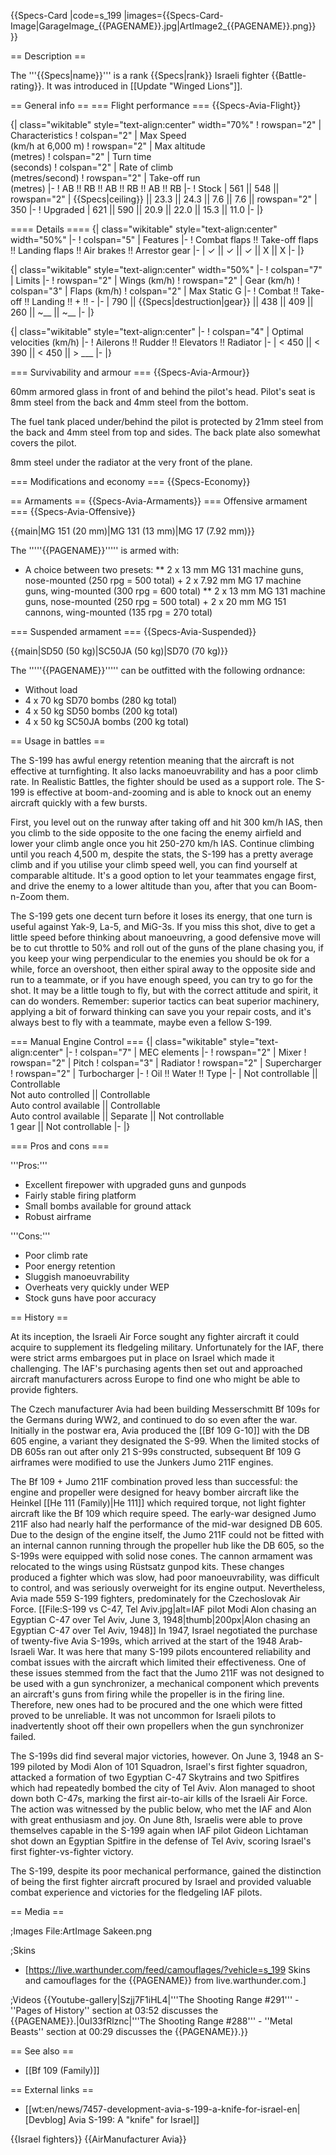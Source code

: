 {{Specs-Card
|code=s_199
|images={{Specs-Card-Image|GarageImage_{{PAGENAME}}.jpg|ArtImage2_{{PAGENAME}}.png}}
}}

== Description ==
<!-- ''In the description, the first part should be about the history of and the creation and combat usage of the aircraft, as well as its key features. In the second part, tell the reader about the aircraft in the game. Insert a screenshot of the vehicle, so that if the novice player does not remember the vehicle by name, he will immediately understand what kind of vehicle the article is talking about.'' -->
The '''{{Specs|name}}''' is a rank {{Specs|rank}} Israeli fighter {{Battle-rating}}. It was introduced in [[Update "Winged Lions"]].

== General info ==
=== Flight performance ===
{{Specs-Avia-Flight}}
<!-- ''Describe how the aircraft behaves in the air. Speed, manoeuvrability, acceleration and allowable loads - these are the most important characteristics of the vehicle.'' -->

{| class="wikitable" style="text-align:center" width="70%"
! rowspan="2" | Characteristics
! colspan="2" | Max Speed<br>(km/h at 6,000 m)
! rowspan="2" | Max altitude<br>(metres)
! colspan="2" | Turn time<br>(seconds)
! colspan="2" | Rate of climb<br>(metres/second)
! rowspan="2" | Take-off run<br>(metres)
|-
! AB !! RB !! AB !! RB !! AB !! RB
|-
! Stock
| 561 || 548 || rowspan="2" | {{Specs|ceiling}} || 23.3 || 24.3 || 7.6 || 7.6 || rowspan="2" | 350
|-
! Upgraded
| 621 || 590 || 20.9 || 22.0 || 15.3 || 11.0
|-
|}

==== Details ====
{| class="wikitable" style="text-align:center" width="50%"
|-
! colspan="5" | Features
|-
! Combat flaps !! Take-off flaps !! Landing flaps !! Air brakes !! Arrestor gear
|-
| ✓ || ✓ || ✓ || X || X     <!-- ✓ -->
|-
|}

{| class="wikitable" style="text-align:center" width="50%"
|-
! colspan="7" | Limits
|-
! rowspan="2" | Wings (km/h)
! rowspan="2" | Gear (km/h)
! colspan="3" | Flaps (km/h)
! colspan="2" | Max Static G
|-
! Combat !! Take-off !! Landing !! + !! -
|-
| 790<!--{{Specs|destruction|body}}--> || {{Specs|destruction|gear}} || 438 || 409 || 260 || ~__ || ~__
|-
|}

{| class="wikitable" style="text-align:center"
|-
! colspan="4" | Optimal velocities (km/h)
|-
! Ailerons !! Rudder !! Elevators !! Radiator
|-
| < 450 || < 390 || < 450 || > ___
|-
|}

=== Survivability and armour ===
{{Specs-Avia-Armour}}
<!-- ''Examine the survivability of the aircraft. Note how vulnerable the structure is and how secure the pilot is, whether the fuel tanks are armoured, etc. Describe the armour, if there is any, and also mention the vulnerability of other critical aircraft systems.'' -->
60mm armored glass in front of and behind the pilot's head. Pilot's seat is 8mm steel from the back and 4mm steel from the bottom.

The fuel tank placed under/behind the pilot is protected by 21mm steel from the back and 4mm steel from top and sides. The back plate also somewhat covers the pilot.

8mm steel under the radiator at the very front of the plane.

=== Modifications and economy ===
{{Specs-Economy}}

== Armaments ==
{{Specs-Avia-Armaments}}
=== Offensive armament ===
{{Specs-Avia-Offensive}}
<!-- ''Describe the offensive armament of the aircraft, if any. Describe how effective the cannons and machine guns are in a battle, and also what belts or drums are better to use. If there is no offensive weaponry, delete this subsection.'' -->
{{main|MG 151 (20 mm)|MG 131 (13 mm)|MG 17 (7.92 mm)}}

The '''''{{PAGENAME}}''''' is armed with:

* A choice between two presets:
** 2 x 13 mm MG 131 machine guns, nose-mounted (250 rpg = 500 total) + 2 x 7.92 mm MG 17 machine guns, wing-mounted (300 rpg = 600 total)
** 2 x 13 mm MG 131 machine guns, nose-mounted (250 rpg = 500 total) + 2 x 20 mm MG 151 cannons, wing-mounted (135 rpg = 270 total)

=== Suspended armament ===
{{Specs-Avia-Suspended}}
<!-- ''Describe the aircraft's suspended armament: additional cannons under the wings, bombs, rockets and torpedoes. This section is especially important for bombers and attackers. If there is no suspended weaponry remove this subsection.'' -->
{{main|SD50 (50 kg)|SC50JA (50 kg)|SD70 (70 kg)}}

The '''''{{PAGENAME}}''''' can be outfitted with the following ordnance:

* Without load
* 4 x 70 kg SD70 bombs (280 kg total)
* 4 x 50 kg SD50 bombs (200 kg total)
* 4 x 50 kg SC50JA bombs (200 kg total)

== Usage in battles ==
<!-- ''Describe the tactics of playing in the aircraft, the features of using aircraft in a team and advice on tactics. Refrain from creating a "guide" - do not impose a single point of view, but instead, give the reader food for thought. Examine the most dangerous enemies and give recommendations on fighting them. If necessary, note the specifics of the game in different modes (AB, RB, SB).'' -->
The S-199 has awful energy retention meaning that the aircraft is not effective at turnfighting. It also lacks manoeuvrability and has a poor climb rate. In Realistic Battles, the fighter should be used as a support role. The S-199 is effective at boom-and-zooming and is able to knock out an enemy aircraft quickly with a few bursts.

First, you level out on the runway after taking off and hit 300 km/h IAS, then you climb to the side opposite to the one facing the enemy airfield and lower your climb angle once you hit 250-270 km/h IAS. Continue climbing until you reach 4,500 m, despite the stats, the S-199 has a pretty average climb and if you utilise your climb speed well, you can find yourself at comparable altitude. It's a good option to let your teammates engage first, and drive the enemy to a lower altitude than you, after that you can Boom-n-Zoom them.

The S-199 gets one decent turn before it loses its energy, that one turn is useful against Yak-9, La-5, and MiG-3s. If you miss this shot, dive to get a little speed before thinking about manoeuvring, a good defensive move will be to cut throttle to 50% and roll out of the guns of the plane chasing you, if you keep your wing perpendicular to the enemies you should be ok for a while, force an overshoot, then either spiral away to the opposite side and run to a teammate, or if you have enough speed, you can try to go for the shot. It may be a little tough to fly, but with the correct attitude and spirit, it can do wonders. Remember: superior tactics can beat superior machinery, applying a bit of forward thinking can save you your repair costs, and it's always best to fly with a teammate, maybe even a fellow S-199.

=== Manual Engine Control ===
{| class="wikitable" style="text-align:center"
|-
! colspan="7" | MEC elements
|-
! rowspan="2" | Mixer
! rowspan="2" | Pitch
! colspan="3" | Radiator
! rowspan="2" | Supercharger
! rowspan="2" | Turbocharger
|-
! Oil !! Water !! Type
|-
| Not controllable || Controllable<br>Not auto controlled || Controllable<br>Auto control available || Controllable<br>Auto control available || Separate || Not controllable<br>1 gear || Not controllable
|-
|}

=== Pros and cons ===
<!-- ''Summarise and briefly evaluate the vehicle in terms of its characteristics and combat effectiveness. Mark its pros and cons in the bulleted list. Try not to use more than 6 points for each of the characteristics. Avoid using categorical definitions such as "bad", "good" and the like - use substitutions with softer forms such as "inadequate" and "effective".'' -->
'''Pros:'''

* Excellent firepower with upgraded guns and gunpods
* Fairly stable firing platform
* Small bombs available for ground attack
* Robust airframe

'''Cons:'''

* Poor climb rate
* Poor energy retention
* Sluggish manoeuvrability
* Overheats very quickly under WEP
* Stock guns have poor accuracy

== History ==
<!-- ''Describe the history of the creation and combat usage of the aircraft in more detail than in the introduction. If the historical reference turns out to be too long, take it to a separate article, taking a link to the article about the vehicle and adding a block "/History" (example: <nowiki>https://wiki.warthunder.com/(Vehicle-name)/History</nowiki>) and add a link to it here using the <code>main</code> template. Be sure to reference text and sources by using <code><nowiki><ref></ref></nowiki></code>, as well as adding them at the end of the article with <code><nowiki><references /></nowiki></code>. This section may also include the vehicle's dev blog entry (if applicable) and the in-game encyclopedia description (under <code><nowiki>=== In-game description ===</nowiki></code>, also if applicable).'' -->
At its inception, the Israeli Air Force sought any fighter aircraft it could acquire to supplement its fledgeling military. Unfortunately for the IAF, there were strict arms embargoes put in place on Israel which made it challenging. The IAF's purchasing agents then set out and  approached aircraft manufacturers across Europe to find one who might be able to provide fighters.

The Czech manufacturer Avia had been building Messerschmitt Bf 109s for the Germans during WW2, and continued to do so even after the war. Initially in the postwar era, Avia produced the [[Bf 109 G-10]] with the DB 605 engine, a variant they designated the S-99. When the limited stocks of DB 605s ran out after only 21 S-99s constructed, subsequent Bf 109 G airframes were modified to use the Junkers Jumo 211F engines.

The Bf 109 + Jumo 211F combination proved less than successful: the engine and propeller were designed for heavy bomber aircraft like the Heinkel [[He 111 (Family)|He 111]] which required torque, not light fighter aircraft like the Bf 109 which require speed. The early-war designed Jumo 211F also had nearly half the performance of the mid-war designed DB 605. Due to the design of the engine itself, the Jumo 211F could not be fitted with an internal cannon running through the propeller hub like the DB 605, so the S-199s were equipped with solid nose cones. The cannon armament was relocated to the wings using Rüstsatz gunpod kits. These changes produced a fighter which was slow, had poor manoeuvrability, was difficult to control, and was seriously overweight for its engine output. Nevertheless, Avia made 559 S-199 fighters, predominately for the Czechoslovak Air Force.
[[File:S-199 vs C-47, Tel Aviv.jpg|alt=IAF pilot Modi Alon chasing an Egyptian C-47 over Tel Aviv, June 3, 1948|thumb|200px|Alon chasing an Egyptian C-47 over Tel Aviv, 1948]]
In 1947, Israel negotiated the purchase of twenty-five Avia S-199s, which arrived at the start of the 1948 Arab-Israeli War. It was here that many S-199 pilots encountered reliability and combat issues with the aircraft which limited their effectiveness. One of these issues stemmed from the fact that the Jumo 211F was not designed to be used with a gun synchronizer, a mechanical component which prevents an aircraft's guns from firing while the propeller is in the firing line. Therefore, new ones had to be procured and the one which were fitted proved to be unreliable. It was not uncommon for Israeli pilots to inadvertently shoot off their own propellers when the gun synchronizer failed.

The S-199s did find several major victories, however. On June 3, 1948 an S-199 piloted by Modi Alon of 101 Squadron, Israel's first fighter squadron, attacked a formation of two Egyptian C-47 Skytrains and two Spitfires which had repeatedly bombed the city of Tel Aviv. Alon managed to shoot down both C-47s, marking the first air-to-air kills of the Israeli Air Force. The action was witnessed by the public below, who met the IAF and Alon with great enthusiasm and joy. On June 8th, Israelis were able to prove themselves capable in the S-199 again when IAF pilot Gideon Lichtaman shot down an Egyptian Spitfire in the defense of Tel Aviv, scoring Israel's first fighter-vs-fighter victory.

The S-199, despite its poor mechanical performance, gained the distinction of being the first fighter aircraft procured by Israel and provided valuable combat experience and victories for the fledgeling IAF pilots.

== Media ==
<!-- ''Excellent additions to the article would be video guides, screenshots from the game, and photos.'' -->

;Images
<gallery mode="packed-hover" heights="x250px">
File:ArtImage Sakeen.png
</gallery>

;Skins

* [https://live.warthunder.com/feed/camouflages/?vehicle=s_199 Skins and camouflages for the {{PAGENAME}} from live.warthunder.com.]

;Videos
{{Youtube-gallery|Szjj7F1iHL4|'''The Shooting Range #291''' - ''Pages of History'' section at 03:52 discusses the {{PAGENAME}}.|0uI33fRlznc|'''The Shooting Range #288''' - ''Metal Beasts'' section at 00:29 discusses the {{PAGENAME}}.}}

== See also ==
<!-- ''Links to the articles on the War Thunder Wiki that you think will be useful for the reader, for example:''
* ''reference to the series of the aircraft;''
* ''links to approximate analogues of other nations and research trees.'' -->

* [[Bf 109 (Family)]]

== External links ==
<!-- ''Paste links to sources and external resources, such as:''
* ''topic on the official game forum;''
* ''other literature.'' -->

* [[wt:en/news/7457-development-avia-s-199-a-knife-for-israel-en|[Devblog] Avia S-199: A "knife" for Israel]]

{{Israel fighters}}
{{AirManufacturer Avia}}
